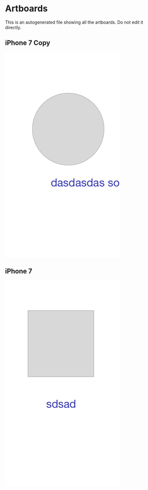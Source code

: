 # Artboards

This is an autogenerated file showing all the artboards. Do not edit it directly.

## iPhone 7 Copy

![iPhone 7 Copy](./.exportedArtboards/test/iPhone%207%20Copy.png)


## iPhone 7

![iPhone 7](./.exportedArtboards/test/iPhone%207.png)

